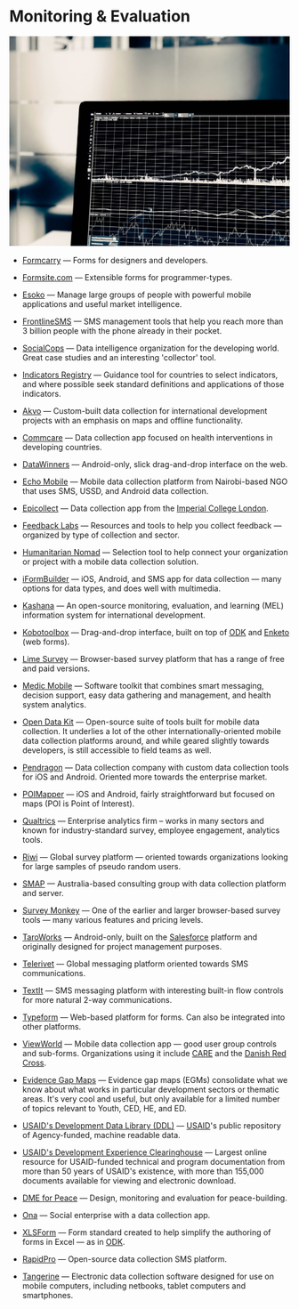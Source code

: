 # Monitoring & Evaluation

![monitoring-&-evaluation](../../images/monitoring-&-evaluation.jpg)

- [Formcarry](https://formcarry.com) — Forms for designers and developers.

- [Formsite.com](https://www.formsite.com) — Extensible forms for programmer-types.

- [Esoko](https://esoko.com) — Manage large groups of people with powerful mobile applications and useful market intelligence.

- [FrontlineSMS](https://frontlinesms.com) — SMS management tools that help you reach more than 3 billion people with the phone already in their pocket.

- [SocialCops](https://socialcops.com) — Data intelligence organization for the developing world. Great case studies and an interesting 'collector' tool.

- [Indicators Registry](https://humanitarianresponse.info/applications/ir) — Guidance tool for countries to select indicators, and where possible seek standard definitions and applications of those indicators.

- [Akvo](https://akvo.org) — Custom-built data collection for international development projects with an emphasis on maps and offline functionality.

- [Commcare](https://commcarehq.org) — Data collection app focused on health interventions in developing countries.

- [DataWinners](https://datawinners.com) — Android-only, slick drag-and-drop interface on the web.

- [Echo Mobile](https://www.echomobile.org) — Mobile data collection platform from Nairobi-based NGO that uses SMS, USSD, and Android data collection.

- [Epicollect](http://www.epicollect.net) — Data collection app from the [Imperial College London](https://www.imperial.ac.uk).

- [Feedback Labs](http://feedbacklabs.org/toolkit) — Resources and tools to help you collect feedback — organized by type of collection and sector.

- [Humanitarian Nomad](https://humanitarian-nomad.org/online-selection-tool) — Selection tool to help connect your organization or project with a mobile data collection solution.

- [iFormBuilder](https://iformbuilder.com) — iOS, Android, and SMS app for data collection — many options for data types, and does well with multimedia.

- [Kashana](http://kashana.org) — An open-source monitoring, evaluation, and learning (MEL) information system for international development.

- [Kobotoolbox](http://kobotoolbox.org) — Drag-and-drop interface, built on top of [ODK](https://opendatakit.org/) and [Enketo](https://enketo.org/) (web forms).

- [Lime Survey](https://limesurvey.org) — Browser-based survey platform that has a range of free and paid versions.

- [Medic Mobile](https://medicmobile.org) — Software toolkit that combines smart messaging, decision support, easy data gathering and management, and health system analytics.

- [Open Data Kit](https://opendatakit.org) — Open-source suite of tools built for mobile data collection. It underlies a lot of the other internationally-oriented mobile data collection platforms around, and while geared slightly towards developers, is still accessible to field teams as well.

- [Pendragon](https://www.pendragonforms.com) — Data collection company with custom data collection tools for iOS and Android. Oriented more towards the enterprise market.

- [POIMapper](https://poimapper.com) — iOS and Android, fairly straightforward but focused on maps (POI is Point of Interest).

- [Qualtrics](https://www.qualtrics.com) — Enterprise analytics firm – works in many sectors and known for industry-standard survey, employee engagement, analytics tools.

- [Riwi](https://riwi.com) — Global survey platform — oriented towards organizations looking for large samples of pseudo random users.

- [SMAP](https://smap.com.au) — Australia-based consulting group with data collection platform and server.

- [Survey Monkey](https://surveymonkey.com) — One of the earlier and larger browser-based survey tools — many various features and pricing levels.

- [TaroWorks](https://taroworks.org) — Android-only, built on the [Salesforce](https://www.salesforce.com) platform and originally designed for project management purposes.

- [Telerivet](https://telerivet.com) — Global messaging platform oriented towards SMS communications.

- [TextIt](https://textit.in) — SMS messaging platform with interesting built-in flow controls for more natural 2-way communications.

- [Typeform](https://typeform.com) — Web-based platform for forms. Can also be integrated into other platforms.

- [ViewWorld](https://viewworld.net) — Mobile data collection app — good user group controls and sub-forms. Organizations using it include [CARE](http://www.care.org) and the [Danish Red Cross](https://www.rodekors.dk).

- [Evidence Gap Maps](http://3ieimpact.org/en/evidence/gap-maps) — Evidence gap maps (EGMs) consolidate what we know about what works in particular development sectors or thematic areas. It's very cool and useful, but only available for a limited number of topics relevant to Youth, CED, HE, and ED.

- [USAID's Development Data Library (DDL)](https://usaid.gov/data) — [USAID](https://usaid.gov)'s public repository of Agency-funded, machine readable data.

- [USAID's Development Experience Clearinghouse](https://usaid.gov/results-and-data/information-resources/development-experience-clearinghouse-dec) — Largest online resource for USAID-funded technical and program documentation from more than 50 years of USAID's existence, with more than 155,000 documents available for viewing and electronic download.

- [DME for Peace](https://dmeforpeace.org) — Design, monitoring and evaluation for peace-building.

- [Ona](https://ona.io) — Social enterprise with a data collection app.

- [XLSForm](http://xlsform.org) — Form standard created to help simplify the authoring of forms in Excel — as in [ODK](https://opendatakit.org/).

- [RapidPro](https://community.rapidpro.io) — Open-source data collection SMS platform.

- [Tangerine](http://www.tangerinecentral.org) — Electronic data collection software designed for use on mobile computers, including netbooks, tablet computers and smartphones.
